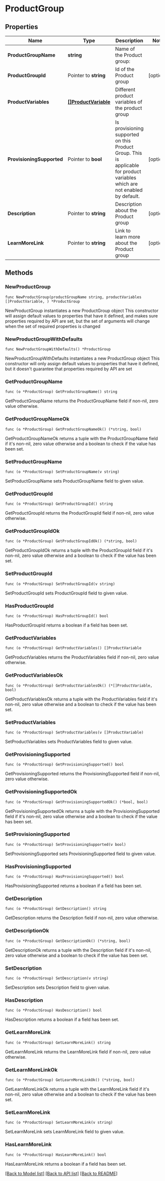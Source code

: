 # ProductGroup

## Properties

Name | Type | Description | Notes
------------ | ------------- | ------------- | -------------
**ProductGroupName** | **string** | Name of the Product group:  | 
**ProductGroupId** | Pointer to **string** | Id of the Product group | [optional] 
**ProductVariables** | [**[]ProductVariable**](ProductVariable.md) | Different product variables of the product group | 
**ProvisioningSupported** | Pointer to **bool** | Is provisioning supported on this Product Group. This is applicable for product variables which are not enabled by default. | [optional] 
**Description** | Pointer to **string** | Description about the Product group | [optional] 
**LearnMoreLink** | Pointer to **string** | Link to learn more about the Product group | [optional] 

## Methods

### NewProductGroup

`func NewProductGroup(productGroupName string, productVariables []ProductVariable, ) *ProductGroup`

NewProductGroup instantiates a new ProductGroup object
This constructor will assign default values to properties that have it defined,
and makes sure properties required by API are set, but the set of arguments
will change when the set of required properties is changed

### NewProductGroupWithDefaults

`func NewProductGroupWithDefaults() *ProductGroup`

NewProductGroupWithDefaults instantiates a new ProductGroup object
This constructor will only assign default values to properties that have it defined,
but it doesn't guarantee that properties required by API are set

### GetProductGroupName

`func (o *ProductGroup) GetProductGroupName() string`

GetProductGroupName returns the ProductGroupName field if non-nil, zero value otherwise.

### GetProductGroupNameOk

`func (o *ProductGroup) GetProductGroupNameOk() (*string, bool)`

GetProductGroupNameOk returns a tuple with the ProductGroupName field if it's non-nil, zero value otherwise
and a boolean to check if the value has been set.

### SetProductGroupName

`func (o *ProductGroup) SetProductGroupName(v string)`

SetProductGroupName sets ProductGroupName field to given value.


### GetProductGroupId

`func (o *ProductGroup) GetProductGroupId() string`

GetProductGroupId returns the ProductGroupId field if non-nil, zero value otherwise.

### GetProductGroupIdOk

`func (o *ProductGroup) GetProductGroupIdOk() (*string, bool)`

GetProductGroupIdOk returns a tuple with the ProductGroupId field if it's non-nil, zero value otherwise
and a boolean to check if the value has been set.

### SetProductGroupId

`func (o *ProductGroup) SetProductGroupId(v string)`

SetProductGroupId sets ProductGroupId field to given value.

### HasProductGroupId

`func (o *ProductGroup) HasProductGroupId() bool`

HasProductGroupId returns a boolean if a field has been set.

### GetProductVariables

`func (o *ProductGroup) GetProductVariables() []ProductVariable`

GetProductVariables returns the ProductVariables field if non-nil, zero value otherwise.

### GetProductVariablesOk

`func (o *ProductGroup) GetProductVariablesOk() (*[]ProductVariable, bool)`

GetProductVariablesOk returns a tuple with the ProductVariables field if it's non-nil, zero value otherwise
and a boolean to check if the value has been set.

### SetProductVariables

`func (o *ProductGroup) SetProductVariables(v []ProductVariable)`

SetProductVariables sets ProductVariables field to given value.


### GetProvisioningSupported

`func (o *ProductGroup) GetProvisioningSupported() bool`

GetProvisioningSupported returns the ProvisioningSupported field if non-nil, zero value otherwise.

### GetProvisioningSupportedOk

`func (o *ProductGroup) GetProvisioningSupportedOk() (*bool, bool)`

GetProvisioningSupportedOk returns a tuple with the ProvisioningSupported field if it's non-nil, zero value otherwise
and a boolean to check if the value has been set.

### SetProvisioningSupported

`func (o *ProductGroup) SetProvisioningSupported(v bool)`

SetProvisioningSupported sets ProvisioningSupported field to given value.

### HasProvisioningSupported

`func (o *ProductGroup) HasProvisioningSupported() bool`

HasProvisioningSupported returns a boolean if a field has been set.

### GetDescription

`func (o *ProductGroup) GetDescription() string`

GetDescription returns the Description field if non-nil, zero value otherwise.

### GetDescriptionOk

`func (o *ProductGroup) GetDescriptionOk() (*string, bool)`

GetDescriptionOk returns a tuple with the Description field if it's non-nil, zero value otherwise
and a boolean to check if the value has been set.

### SetDescription

`func (o *ProductGroup) SetDescription(v string)`

SetDescription sets Description field to given value.

### HasDescription

`func (o *ProductGroup) HasDescription() bool`

HasDescription returns a boolean if a field has been set.

### GetLearnMoreLink

`func (o *ProductGroup) GetLearnMoreLink() string`

GetLearnMoreLink returns the LearnMoreLink field if non-nil, zero value otherwise.

### GetLearnMoreLinkOk

`func (o *ProductGroup) GetLearnMoreLinkOk() (*string, bool)`

GetLearnMoreLinkOk returns a tuple with the LearnMoreLink field if it's non-nil, zero value otherwise
and a boolean to check if the value has been set.

### SetLearnMoreLink

`func (o *ProductGroup) SetLearnMoreLink(v string)`

SetLearnMoreLink sets LearnMoreLink field to given value.

### HasLearnMoreLink

`func (o *ProductGroup) HasLearnMoreLink() bool`

HasLearnMoreLink returns a boolean if a field has been set.


[[Back to Model list]](../README.md#documentation-for-models) [[Back to API list]](../README.md#documentation-for-api-endpoints) [[Back to README]](../README.md)


